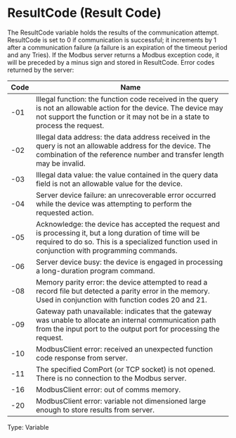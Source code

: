 # ResultCode (Result Code)

The ResultCode variable holds the results of the communication attempt. ResultCode is set to 0 if communication is successful; it increments by 1 after a communication failure (a failure is an expiration of the timeout period and any Tries). If the Modbus server returns a Modbus exception code, it will be preceded by a minus sign and stored in ResultCode. Error codes returned by the server:

| Code | Name                                                                                                                                                                                                        |
| ---- | ----------------------------------------------------------------------------------------------------------------------------------------------------------------------------------------------------------- |
| -01  | Illegal function: the function code received in the query is not an allowable action for the device. The device may not support the function or it may not be in a state to process the request.            |
| -02  | Illegal data address: the data address received in the query is not an allowable address for the device. The combination of the reference number and transfer length may be invalid.                        |
| -03  | Illegal data value: the value contained in the query data field is not an allowable value for the device.                                                                                                   |
| -04  | Server device failure: an unrecoverable error occurred while the device was attempting to perform the requested action.                                                                                     |
| -05  | Acknowledge: the device has accepted the request and is processing it, but a long duration of time will be required to do so. This is a specialized function used in conjunction with programming commands. |
| -06  | Server device busy: the device is engaged in processing a long-duration program command.                                                                                                                    |
| -08  | Memory parity error: the device attempted to read a record file but detected a parity error in the memory. Used in conjunction with function codes 20 and 21.                                               |
| -09  | Gateway path unavailable: indicates that the gateway was unable to allocate an internal communication path from the input port to the output port for processing the request.                               |
| -10  | ModbusClient error: received an unexpected function code response from server.                                                                                                                              |
| -11  | The specified ComPort (or TCP socket) is not opened. There is no connection to the Modbus server.                                                                                                           |
| -16  | ModbusClient error: out of comms memory.                                                                                                                                                                    |
| -20  | ModbusClient error: variable not dimensioned large enough to store results from server.                                                                                                                     |

Type: Variable

